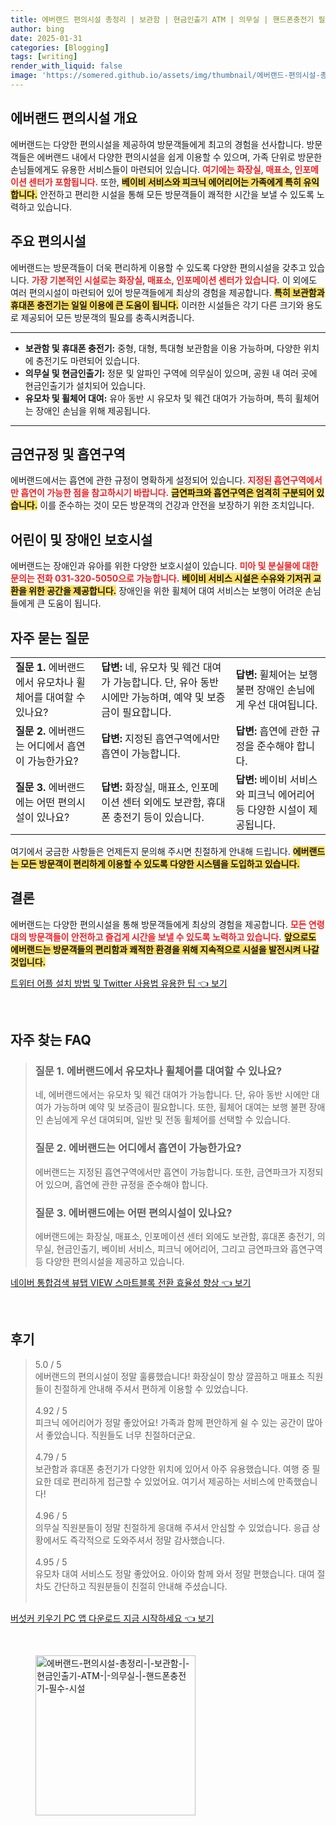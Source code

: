 ```yaml
---
title: 에버랜드 편의시설 총정리 | 보관함 | 현금인출기 ATM | 의무실 | 핸드폰충전기 필수 시설
author: bing
date: 2025-01-31
categories: [Blogging]
tags: [writing]
render_with_liquid: false
image: 'https://somered.github.io/assets/img/thumbnail/에버랜드-편의시설-총정리-|-보관함-|-현금인출기-ATM-|-의무실-|-핸드폰충전기-필수-시설.webp'
---
```



<h2 id='에버랜드_편의시설_개요'>에버랜드 편의시설 개요</h2>

<p>에버랜드는 다양한 편의시설을 제공하여 방문객들에게 최고의 경험을 선사합니다. 방문객들은 에버랜드 내에서 다양한 편의시설을 쉽게 이용할 수 있으며, 가족 단위로 방문한 손님들에게도 유용한 서비스들이 마련되어 있습니다. <b><span style="color: #ee2323;">여기에는 화장실, 매표소, 인포메이션 센터가 포함됩니다.</span></b> 또한, <b><span style="background-color: #ffe066;">베이비 서비스와 피크닉 에어리어는 가족에게 특히 유익합니다.</span></b> 안전하고 편리한 시설을 통해 모든 방문객들이 쾌적한 시간을 보낼 수 있도록 노력하고 있습니다.</p>

<h2 id='주요_편의시설'>주요 편의시설</h2>

<p>에버랜드는 방문객들이 더욱 편리하게 이용할 수 있도록 다양한 편의시설을 갖추고 있습니다. <b><span style="color: #ee2323;">가장 기본적인 시설로는 화장실, 매표소, 인포메이션 센터가 있습니다.</span></b> 이 외에도 여러 편의시설이 마련되어 있어 방문객들에게 최상의 경험을 제공합니다. <b><span style="background-color: #ffe066;">특히 보관함과 휴대폰 충전기는 일일 이용에 큰 도움이 됩니다.</span></b> 이러한 시설들은 각기 다른 크기와 용도로 제공되어 모든 방문객의 필요를 충족시켜줍니다.</p>

<hr />

<ul>
    <li><b>보관함 및 휴대폰 충전기:</b> 중형, 대형, 특대형 보관함을 이용 가능하며, 다양한 위치에 충전기도 마련되어 있습니다.</li>
    <li><b>의무실 및 현금인출기:</b> 정문 및 알파인 구역에 의무실이 있으며, 공원 내 여러 곳에 현금인출기가 설치되어 있습니다.</li>
    <li><b>유모차 및 휠체어 대여:</b> 유아 동반 시 유모차 및 웨건 대여가 가능하며, 특히 휠체어는 장애인 손님을 위해 제공됩니다.</li>
</ul>

<hr />

<h2 id='금연규정_및_흡연구역'>금연규정 및 흡연구역</h2>

<p>에버랜드에서는 흡연에 관한 규정이 명확하게 설정되어 있습니다. <b><span style="color: #ee2323;">지정된 흡연구역에서만 흡연이 가능한 점을 참고하시기 바랍니다.</span></b> <b><span style="background-color: #ffe066;">금연파크와 흡연구역은 엄격히 구분되어 있습니다.</span></b> 이를 준수하는 것이 모든 방문객의 건강과 안전을 보장하기 위한 조치입니다.</p>

<h2 id='어린이_및_장애인_보호시설'>어린이 및 장애인 보호시설</h2>

<p>에버랜드는 장애인과 유아를 위한 다양한 보호시설이 있습니다. <b><span style="color: #ee2323;">미아 및 분실물에 대한 문의는 전화 031-320-5050으로 가능합니다.</span></b> <b><span style="background-color: #ffe066;">베이비 서비스 시설은 수유와 기저귀 교환을 위한 공간을 제공합니다.</span></b> 장애인을 위한 휠체어 대여 서비스는 보행이 어려운 손님들에게 큰 도움이 됩니다.</p>

<h2 id='자주_묻는_질문'>자주 묻는 질문</h2>

<table>
    <tr>
        <td><b>질문 1.</b> 에버랜드에서 유모차나 휠체어를 대여할 수 있나요?</td>
        <td><b>답변:</b> 네, 유모차 및 웨건 대여가 가능합니다. 단, 유아 동반 시에만 가능하며, 예약 및 보증금이 필요합니다.</td>
        <td><b>답변:</b> 휠체어는 보행 불편 장애인 손님에게 우선 대여됩니다.</td>
    </tr>
    <tr>
        <td><b>질문 2.</b> 에버랜드는 어디에서 흡연이 가능한가요?</td>
        <td><b>답변:</b> 지정된 흡연구역에서만 흡연이 가능합니다.</td>
        <td><b>답변:</b> 흡연에 관한 규정을 준수해야 합니다.</td>
    </tr>
    <tr>
        <td><b>질문 3.</b> 에버랜드에는 어떤 편의시설이 있나요?</td>
        <td><b>답변:</b> 화장실, 매표소, 인포메이션 센터 외에도 보관함, 휴대폰 충전기 등이 있습니다.</td>
        <td><b>답변:</b> 베이비 서비스와 피크닉 에어리어 등 다양한 시설이 제공됩니다.</td>
    </tr>
</table>

<p>여기에서 궁금한 사항들은 언제든지 문의해 주시면 친절하게 안내해 드립니다. <b><span style="background-color: #ffe066;">에버랜드는 모든 방문객이 편리하게 이용할 수 있도록 다양한 시스템을 도입하고 있습니다.</span></b></p>

<h2 id='결론'>결론</h2>

<p>에버랜드는 다양한 편의시설을 통해 방문객들에게 최상의 경험을 제공합니다. <b><span style="color: #ee2323;">모든 연령대의 방문객들이 안전하고 즐겁게 시간을 보낼 수 있도록 노력하고 있습니다.</span></b> <b><span style="background-color: #ffe066;">앞으로도 에버랜드는 방문객들의 편리함과 쾌적한 환경을 위해 지속적으로 시설을 발전시켜 나갈 것입니다.</span></b></p>


<p><a class="click-button" title="트위터 어플 설치 방법 및 Twitter 사용법 유용한 팁" href="https://somered.github.io/posts/%ED%8A%B8%EC%9C%84%ED%84%B0-%EC%96%B4%ED%94%8C-%EC%84%A4%EC%B9%98-%EB%B0%A9%EB%B2%95-%EB%B0%8F-Twitter-%EC%82%AC%EC%9A%A9%EB%B2%95-%EC%9C%A0%EC%9A%A9%ED%95%9C-%ED%8C%81/" rel="dofollow">트위터 어플 설치 방법 및 Twitter 사용법 유용한 팁 👈 보기</a></p><br>
<h2 id='자주_찾는_FAQ'>자주 찾는 FAQ</h2>
<div itemscope="" itemtype="https://schema.org/FAQPage"> 
<blockquote> 
<div itemscope="" itemprop="mainEntity" itemtype="https://schema.org/Question"> 
<h3 itemprop="name">질문 1. 에버랜드에서 유모차나 휠체어를 대여할 수 있나요?</h3> 
<div itemscope="" itemprop="acceptedAnswer" itemtype="https://schema.org/Answer"> 
<span itemprop="text"> 
<p>네, 에버랜드에서는 유모차 및 웨건 대여가 가능합니다. 단, 유아 동반 시에만 대여가 가능하며 예약 및 보증금이 필요합니다. 또한, 휠체어 대여는 보행 불편 장애인 손님에게 우선 대여되며, 일반 및 전동 휠체어를 선택할 수 있습니다.</p> 
</span> 
</div> 
</div> 
<div itemscope="" itemprop="mainEntity" itemtype="https://schema.org/Question"> 
<h3 itemprop="name">질문 2. 에버랜드는 어디에서 흡연이 가능한가요?</h3> 
<div itemscope="" itemprop="acceptedAnswer" itemtype="https://schema.org/Answer"> 
<span itemprop="text"> 
<p>에버랜드는 지정된 흡연구역에서만 흡연이 가능합니다. 또한, 금연파크가 지정되어 있으며, 흡연에 관한 규정을 준수해야 합니다.</p> 
</span> 
</div> 
</div> 
<div itemscope="" itemprop="mainEntity" itemtype="https://schema.org/Question"> 
<h3 itemprop="name">질문 3. 에버랜드에는 어떤 편의시설이 있나요?</h3> 
<div itemscope="" itemprop="acceptedAnswer" itemtype="https://schema.org/Answer"> 
<span itemprop="text"> 
<p>에버랜드에는 화장실, 매표소, 인포메이션 센터 외에도 보관함, 휴대폰 충전기, 의무실, 현금인출기, 베이비 서비스, 피크닉 에어리어, 그리고 금연파크와 흡연구역 등 다양한 편의시설을 제공하고 있습니다.</p> 
</span> 
</div> 
</div> 
</blockquote> 
</div>
<p><a class="click-button" title="네이버 통합검색 뷰탭 VIEW 스마트블록 전환 효율성 향상" href="https://somered.github.io/posts/%EB%84%A4%EC%9D%B4%EB%B2%84-%ED%86%B5%ED%95%A9%EA%B2%80%EC%83%89-%EB%B7%B0%ED%83%AD-VIEW-%EC%8A%A4%EB%A7%88%ED%8A%B8%EB%B8%94%EB%A1%9D-%EC%A0%84%ED%99%98-%ED%9A%A8%EC%9C%A8%EC%84%B1-%ED%96%A5%EC%83%81/" rel="dofollow">네이버 통합검색 뷰탭 VIEW 스마트블록 전환 효율성 향상 👈 보기</a></p><br>
<h2 id='후기'>후기</h2>
<div itemscope itemtype="https://schema.org/Product">
  <blockquote>
  <div itemprop="review" itemscope itemtype="https://schema.org/Review">
      <div itemprop="reviewRating" itemscope itemtype="https://schema.org/Rating"> <span itemprop="ratingValue">5.0</span> / <span itemprop="bestRating">5</span> </div>
      <span itemprop="reviewBody">에버랜드의 편의시설이 정말 훌륭했습니다! 화장실이 항상 깔끔하고 매표소 직원들이 친절하게 안내해 주셔서 편하게 이용할 수 있었습니다.</span>
  </div>
  <br>
  <div itemprop="review" itemscope itemtype="https://schema.org/Review">
      <div itemprop="reviewRating" itemscope itemtype="https://schema.org/Rating"> <span itemprop="ratingValue">4.92</span> / <span itemprop="bestRating">5</span> </div>
      <span itemprop="reviewBody">피크닉 에어리어가 정말 좋았어요! 가족과 함께 편안하게 쉴 수 있는 공간이 많아서 좋았습니다. 직원들도 너무 친절하더군요.</span>
  </div>
  <br>
  <div itemprop="review" itemscope itemtype="https://schema.org/Review">
      <div itemprop="reviewRating" itemscope itemtype="https://schema.org/Rating"> <span itemprop="ratingValue">4.79</span> / <span itemprop="bestRating">5</span> </div>
      <span itemprop="reviewBody">보관함과 휴대폰 충전기가 다양한 위치에 있어서 아주 유용했습니다. 여행 중 필요한 데로 편리하게 접근할 수 있었어요. 여기서 제공하는 서비스에 만족했습니다!</span>
  </div>
  <br>
  <div itemprop="review" itemscope itemtype="https://schema.org/Review">
      <div itemprop="reviewRating" itemscope itemtype="https://schema.org/Rating"> <span itemprop="ratingValue">4.96</span> / <span itemprop="bestRating">5</span> </div>
      <span itemprop="reviewBody">의무실 직원분들이 정말 친절하게 응대해 주셔서 안심할 수 있었습니다. 응급 상황에서도 즉각적으로 도와주셔서 정말 감사했습니다.</span>
  </div>
  <br>
  <div itemprop="review" itemscope itemtype="https://schema.org/Review">
      <div itemprop="reviewRating" itemscope itemtype="https://schema.org/Rating"> <span itemprop="ratingValue">4.95</span> / <span itemprop="bestRating">5</span> </div>
      <span itemprop="reviewBody">유모차 대여 서비스도 정말 좋았어요. 아이와 함께 와서 정말 편했습니다. 대여 절차도 간단하고 직원분들이 친절히 안내해 주셨습니다.</span>
  </div>
  <br>
  </blockquote>
</div>
<p><a class="click-button" title="버섯커 키우기 PC 앱 다운로드 지금 시작하세요" href="https://somered.github.io/posts/%EB%B2%84%EC%84%AF%EC%BB%A4-%ED%82%A4%EC%9A%B0%EA%B8%B0-PC-%EC%95%B1-%EB%8B%A4%EC%9A%B4%EB%A1%9C%EB%93%9C-%EC%A7%80%EA%B8%88-%EC%8B%9C%EC%9E%91%ED%95%98%EC%84%B8%EC%9A%94/" rel="dofollow">버섯커 키우기 PC 앱 다운로드 지금 시작하세요 👈 보기</a></p><br>
<figure class="image"><img src="https://somered.github.io/assets/img/thumbnail/에버랜드-편의시설-총정리-|-보관함-|-현금인출기-ATM-|-의무실-|-핸드폰충전기-필수-시설.webp" alt="에버랜드-편의시설-총정리-|-보관함-|-현금인출기-ATM-|-의무실-|-핸드폰충전기-필수-시설" width="256" height="256"></figure>
